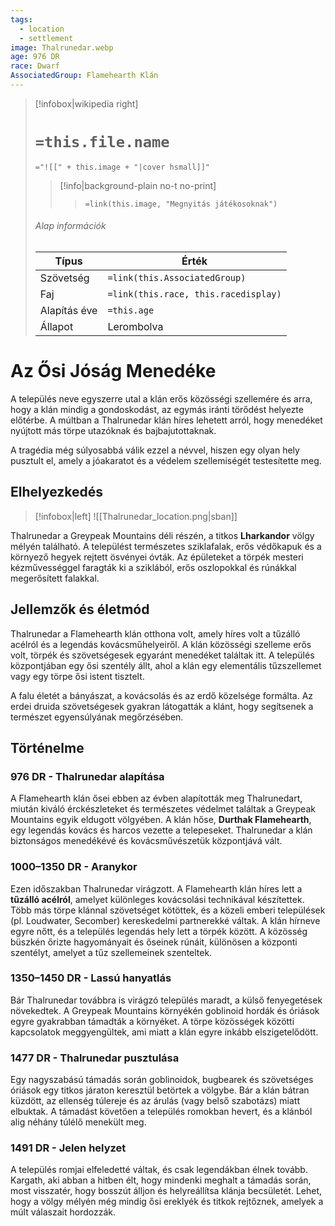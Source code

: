 ```yaml
---
tags:
  - location
  - settlement
image: Thalrunedar.webp
age: 976 DR
race: Dwarf
AssociatedGroup: Flamehearth Klán
---
```

> [!infobox|wikipedia right]
> # `=this.file.name`
> `="![[" + this.image + "|cover hsmall]]"`
>> [!info|background-plain no-t no-print]
>>> `=link(this.image, "Megnyitás játékosoknak")`
> ###### Alap információk
> Típus |  Érték |
> ---|---|
> Szövetség | `=link(this.AssociatedGroup)` |
> Faj | `=link(this.race, this.racedisplay)` |
> Alapítás éve | `=this.age` |
> Állapot | Lerombolva |

# Az Ősi Jóság Menedéke
A település neve egyszerre utal a klán erős közösségi szellemére és arra, hogy a klán mindig a gondoskodást, az egymás iránti törődést helyezte előtérbe. A múltban a Thalrunedar klán híres lehetett arról, hogy menedéket nyújtott más törpe utazóknak és bajbajutottaknak.

A tragédia még súlyosabbá válik ezzel a névvel, hiszen egy olyan hely pusztult el, amely a jóakaratot és a védelem szellemiségét testesítette meg.

## Elhelyezkedés
> [!infobox|left]
> ![[Thalrunedar_location.png|sban]]

Thalrunedar a Greypeak Mountains déli részén, a titkos **Lharkandor** völgy mélyén található. A települést természetes sziklafalak, erős védőkapuk és a környező hegyek rejtett ösvényei óvták. Az épületeket a törpék mesteri kézművességgel faragták ki a sziklából, erős oszlopokkal és rúnákkal megerősített falakkal.

## Jellemzők és életmód
Thalrunedar a Flamehearth klán otthona volt, amely híres volt a tűzálló acélról és a legendás kovácsműhelyeiről. A klán közösségi szelleme erős volt, törpék és szövetségesek egyaránt menedéket találtak itt. A település központjában egy ősi szentély állt, ahol a klán egy elementális tűzszellemet vagy egy törpe ősi istent tisztelt.

A falu életét a bányászat, a kovácsolás és az erdő közelsége formálta. Az erdei druida szövetségesek gyakran látogatták a klánt, hogy segítsenek a természet egyensúlyának megőrzésében.

## Történelme
### 976 DR - Thalrunedar alapítása
A Flamehearth klán ősei ebben az évben alapították meg Thalrunedart, miután kiváló érckészleteket és természetes védelmet találtak a Greypeak Mountains egyik eldugott völgyében. A klán hőse, **Durthak Flamehearth**, egy legendás kovács és harcos vezette a telepeseket. Thalrunedar a klán biztonságos menedékévé és kovácsművészetük központjává vált.

### 1000–1350 DR - Aranykor
Ezen időszakban Thalrunedar virágzott. A Flamehearth klán híres lett a **tűzálló acélról**, amelyet különleges kovácsolási technikával készítettek. Több más törpe klánnal szövetséget kötöttek, és a közeli emberi települések (pl. Loudwater, Secomber) kereskedelmi partnerekké váltak. A klán hírneve egyre nőtt, és a település legendás hely lett a törpék között. A közösség büszkén őrizte hagyományait és őseinek rúnáit, különösen a központi szentélyt, amelyet a tűz szellemeinek szenteltek.

### 1350–1450 DR - Lassú hanyatlás
Bár Thalrunedar továbbra is virágzó település maradt, a külső fenyegetések növekedtek. A Greypeak Mountains környékén goblinoid hordák és óriások egyre gyakrabban támadták a környéket. A törpe közösségek közötti kapcsolatok meggyengültek, ami miatt a klán egyre inkább elszigetelődött.

### 1477 DR - Thalrunedar pusztulása
Egy nagyszabású támadás során goblinoidok, bugbearek és szövetséges óriások egy titkos járaton keresztül betörtek a völgybe. Bár a klán bátran küzdött, az ellenség túlereje és az árulás (vagy belső szabotázs) miatt elbuktak. A támadást követően a település romokban hevert, és a klánból alig néhány túlélő menekült meg.

### 1491 DR - Jelen helyzet
A település romjai elfeledetté váltak, és csak legendákban élnek tovább. Kargath, aki abban a hitben élt, hogy mindenki meghalt a támadás során, most visszatér, hogy bosszút álljon és helyreállítsa klánja becsületét. Lehet, hogy a völgy mélyén még mindig ősi ereklyék és titkok rejtőznek, amelyek a múlt válaszait hordozzák.
